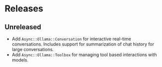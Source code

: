 # Releases

## Unreleased

  - Add `Async::Ollama::Conversation` for interactive real-time conversations. Includes support for summarization of chat history for large conversations.
  - Add `Async::Ollama::Toolbox` for managing tool based interactions with models.
